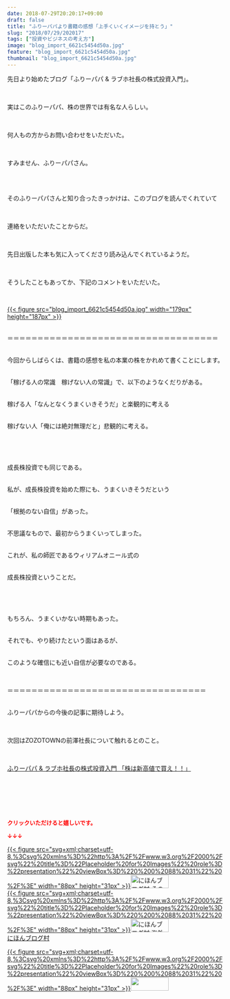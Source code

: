 ```yaml
---
date: 2018-07-29T20:20:17+09:00
draft: false
title: "ふりーパパより書籍の感想「上手くいくイメージを持とう」"
slug: "2018/07/29/202017"
tags: ["投資やビジネスの考え方"]
image: "blog_import_6621c5454d50a.jpg"
feature: "blog_import_6621c5454d50a.jpg"
thumbnail: "blog_import_6621c5454d50a.jpg"
---
```

<p>先日より始めたブログ「ふりーパパ &amp; ラブホ社長の株式投資入門」。</p><p> </p><p>実はこのふりーパパ、株の世界では有名な人らしい。</p><p> </p><p>何人もの方からお問い合わせをいただいた。</p><p> </p><p>すみません、ふりーパパさん。</p><p> </p><p><br/>そのふりーパパさんと知り合ったきっかけは、このブログを読んでくれていて</p><p> </p><p>連絡をいただいたことからだ。</p><p> </p><p>先日出版した本も気に入ってくださり読み込んでくれているようだ。</p><p> </p><p>そうしたこともあってか、下記のコメントをいただいた。</p><p> </p><p><a href="blog_import_6621c5454d50a.jpg">{{< figure src="blog_import_6621c5454d50a.jpg" width="179px" height="187px" >}}</a></p><p><br/>＝＝＝＝＝＝＝＝＝＝＝＝＝＝＝＝＝＝＝＝＝＝＝＝＝＝＝＝＝＝＝＝＝＝＝</p><p><br/>今回からしばらくは、書籍の感想を私の本業の株をかれめて書くことにします。</p><p><br/>「稼げる人の常識　稼げない人の常識」で、以下のようなくだりがある。</p><p><br/>稼げる人「なんとなくうまくいきそうだ」と楽観的に考える</p><p><br/>稼げない人「俺には絶対無理だと」悲観的に考える。</p><p> </p><p> </p><p>成長株投資でも同じである。</p><p><br/>私が、成長株投資を始めた際にも、うまくいきそうだという</p><p><br/>「根拠のない自信」があった。</p><p><br/>不思議なもので、最初からうまくいってしまった。</p><p><br/>これが、私の師匠であるウィリアムオニール式の</p><p><br/>成長株投資ということだ。</p><p> </p><p> </p><p>もちろん、うまくいかない時期もあった。</p><p><br/>それでも、やり続けたという面はあるが、</p><p><br/>このような確信にも近い自信が必要なのである。</p><p> </p><p>＝＝＝＝＝＝＝＝＝＝＝＝＝＝＝＝＝＝＝＝＝＝＝＝＝＝＝＝＝＝＝＝＝</p><p><br/>ふりーパパからの今後の記事に期待しよう。</p><p> </p><p>次回はZOZOTOWNの前澤社長について触れるとのこと。</p><p> </p><p><a href="shintakane" target="_blank">ふりーパパ &amp; ラブホ社長の株式投資入門 「株は新高値で買え！！」</a></p><p> </p><p> </p><p> </p><p><font color="#ff0000" size="2"><strong>クリックいただけると嬉しいです。</strong></font></p><p><font color="#ff0000" size="2"><strong>↓↓↓</strong></font></p><p><a href="ranking.html?p_cid=01260127" id="&amp;blogmura_banner" target="_blank">{{< figure src="svg+xml;charset=utf-8,%3Csvg%20xmlns%3D%22http%3A%2F%2Fwww.w3.org%2F2000%2Fsvg%22%20title%3D%22Placeholder%20for%20Images%22%20role%3D%22presentation%22%20viewBox%3D%220%200%2088%2031%22%20%2F%3E" width="88px" height="31px" >}}<noscript><img alt="にほんブログ村 その他生活ブログ 不動産投資へ" border="0" height="31" src="https://img-proxy.blog-video.jp/images?url=http%3A%2F%2Flife.blogmura.com%2Fhudousantoushi%2Fimg%2Fhudousantoushi88_31.gif" width="88"></noscript></a><br/><a href="ranking.html?p_cid=01260127" target="_blank">{{< figure src="svg+xml;charset=utf-8,%3Csvg%20xmlns%3D%22http%3A%2F%2Fwww.w3.org%2F2000%2Fsvg%22%20title%3D%22Placeholder%20for%20Images%22%20role%3D%22presentation%22%20viewBox%3D%220%200%2088%2031%22%20%2F%3E" width="88px" height="31px" >}}<noscript><img alt="にほんブログ村 海外生活ブログ バリ島情報へ" border="0" height="31" src="https://img-proxy.blog-video.jp/images?url=http%3A%2F%2Foverseas.blogmura.com%2Fbali%2Fimg%2Fbali88_31.gif" width="88"></noscript></a><br/><a href="ranking.html?p_cid=01260127" target="_blank">にほんブログ村</a></p><p><a href="link.php?1804582" title="人気ブログランキングへ">{{< figure src="svg+xml;charset=utf-8,%3Csvg%20xmlns%3D%22http%3A%2F%2Fwww.w3.org%2F2000%2Fsvg%22%20title%3D%22Placeholder%20for%20Images%22%20role%3D%22presentation%22%20viewBox%3D%220%200%2088%2031%22%20%2F%3E" width="88px" height="31px" >}}<noscript><img border="0" height="31" src="https://blog.with2.net/img/banner/banner_22.gif" width="88"></noscript></a></p><p> </p>


